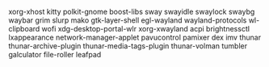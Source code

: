 xorg-xhost
kitty
polkit-gnome
boost-libs
sway
swayidle
swaylock
swaybg
waybar
grim
slurp
mako
gtk-layer-shell
egl-wayland
wayland-protocols
wl-clipboard
wofi
xdg-desktop-portal-wlr
xorg-xwayland
acpi
brightnessctl
lxappearance
network-manager-applet
pavucontrol
pamixer
dex
imv
thunar
thunar-archive-plugin
thunar-media-tags-plugin
thunar-volman
tumbler
galculator
file-roller
leafpad
